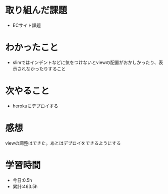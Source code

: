 # 取り組んだ課題
- ECサイト課題
# わかったこと
- slimではインデントなどに気をつけないとviewの配置がおかしかったり、表示されなかったりすること
# 次やること
- herokuにデプロイする
# 感想
viewの調整はできた。あとはデプロイをできるようにする
# 学習時間
- 今日:0.5h
- 累計:463.5h